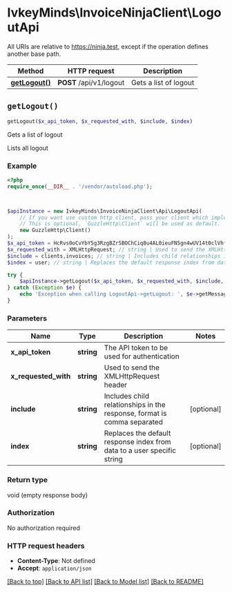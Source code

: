# IvkeyMinds\InvoiceNinjaClient\LogoutApi

All URIs are relative to https://ninja.test, except if the operation defines another base path.

| Method | HTTP request | Description |
| ------------- | ------------- | ------------- |
| [**getLogout()**](LogoutApi.md#getLogout) | **POST** /api/v1/logout | Gets a list of logout |


## `getLogout()`

```php
getLogout($x_api_token, $x_requested_with, $include, $index)
```

Gets a list of logout

Lists all logout

### Example

```php
<?php
require_once(__DIR__ . '/vendor/autoload.php');



$apiInstance = new IvkeyMinds\InvoiceNinjaClient\Api\LogoutApi(
    // If you want use custom http client, pass your client which implements `GuzzleHttp\ClientInterface`.
    // This is optional, `GuzzleHttp\Client` will be used as default.
    new GuzzleHttp\Client()
);
$x_api_token = HcRvs0oCvYbY5g3RzgBZrSBOChCiq8u4AL0ieuFN5gn4wUV14t0clVhfPc5OX99q; // string | The API token to be used for authentication
$x_requested_with = XMLHttpRequest; // string | Used to send the XMLHttpRequest header
$include = clients,invoices; // string | Includes child relationships in the response, format is comma separated
$index = user; // string | Replaces the default response index from data to a user specific string

try {
    $apiInstance->getLogout($x_api_token, $x_requested_with, $include, $index);
} catch (Exception $e) {
    echo 'Exception when calling LogoutApi->getLogout: ', $e->getMessage(), PHP_EOL;
}
```

### Parameters

| Name | Type | Description  | Notes |
| ------------- | ------------- | ------------- | ------------- |
| **x_api_token** | **string**| The API token to be used for authentication | |
| **x_requested_with** | **string**| Used to send the XMLHttpRequest header | |
| **include** | **string**| Includes child relationships in the response, format is comma separated | [optional] |
| **index** | **string**| Replaces the default response index from data to a user specific string | [optional] |

### Return type

void (empty response body)

### Authorization

No authorization required

### HTTP request headers

- **Content-Type**: Not defined
- **Accept**: `application/json`

[[Back to top]](#) [[Back to API list]](../../README.md#endpoints)
[[Back to Model list]](../../README.md#models)
[[Back to README]](../../README.md)

